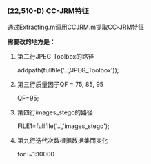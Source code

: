 ### (22,510-D) CC-JRM特征

通过Extracting.m调用CCJRM.m提取CC-JRM特征

**需要改的地方是：**

1. 第二行JPEG_Toolbox的路径

	addpath(fullfile('..','JPEG_Toolbox'));

2. 第三行质量因子QF = 75, 85, 95

	QF=95;

3. 第四行images_stego的路径

	FILE1=fullfile('..','images_stego');

4. 第九行迭代次数根据数据集而变化

	for i=1:10000